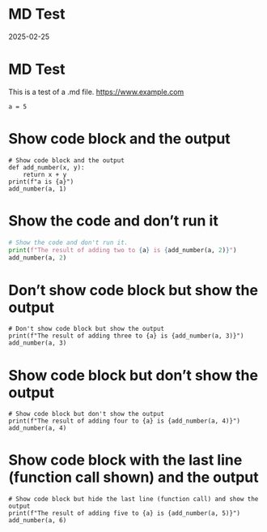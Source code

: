 # MD Test

2025-02-25

# MD Test

This is a test of a .md file. <https://www.example.com>

``` python:run:hide
a = 5
```

# Show code block and the output

``` python:run
# Show code block and the output
def add_number(x, y):
    return x + y
print(f"a is {a}")
add_number(a, 1)
```

# Show the code and don’t run it

``` python
# Show the code and don't run it.
print(f"The result of adding two to {a} is {add_number(a, 2)}")
add_number(a, 2)
```

# Don’t show code block but show the output

``` python:run:hide-in
# Don't show code block but show the output
print(f"The result of adding three to {a} is {add_number(a, 3)}")
add_number(a, 3)
```

# Show code block but don’t show the output

``` python:run:hide-out
# Show code block but don't show the output
print(f"The result of adding four to {a} is {add_number(a, 4)}")
add_number(a, 4)
```

# Show code block with the last line (function call shown) and the output

``` python:run:hide-call
# Show code block but hide the last line (function call) and show the output
print(f"The result of adding five to {a} is {add_number(a, 5)}")
add_number(a, 6)
```
